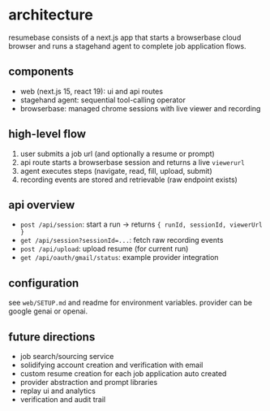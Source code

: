 # architecture

resumebase consists of a next.js app that starts a browserbase cloud browser and runs a stagehand agent to complete job application flows.

## components
- web (next.js 15, react 19): ui and api routes
- stagehand agent: sequential tool-calling operator
- browserbase: managed chrome sessions with live viewer and recording

## high-level flow
1. user submits a job url (and optionally a resume or prompt)
2. api route starts a browserbase session and returns a live `viewerurl`
3. agent executes steps (navigate, read, fill, upload, submit)
4. recording events are stored and retrievable (raw endpoint exists)

## api overview
- `post /api/session`: start a run → returns `{ runId, sessionId, viewerUrl }`
- `get /api/session?sessionId=...`: fetch raw recording events
- `post /api/upload`: upload resume (for current run)
- `get /api/oauth/gmail/status`: example provider integration

## configuration
see `web/SETUP.md` and readme for environment variables. provider can be google genai or openai.

## future directions
- job search/sourcing service
- solidifying account creation and verification with email
- custom resume creation for each job application auto created
- provider abstraction and prompt libraries
- replay ui and analytics
- verification and audit trail
